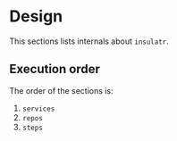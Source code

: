 # Design

This sections lists internals about `insulatr`.

## Execution order

The order of the sections is:

1. `services`
1. `repos`
1. `steps`